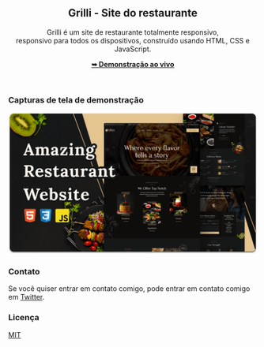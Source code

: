 <div align="center">
  <br />
  <br />

  <h2 align="center">Grilli - Site do restaurante</h2>

  Grilli é um site de restaurante totalmente responsivo, <br />responsivo para todos os dispositivos, construído usando HTML, CSS e JavaScript.

  <a href="https://github.io/grilli/"><strong>➥ Demonstração ao vivo</strong></a>

</div>
<br />

### Capturas de tela de demonstração

![Grilli Desktop Demo](./readme-images/desktop.png "Desktop Demo")

### Contato

Se você quiser entrar em contato comigo, pode entrar em contato comigo em [Twitter](https://twitter.com/IanMelw).

### Licença

[MIT](https://choosealicense.com/licenses/mit/)
